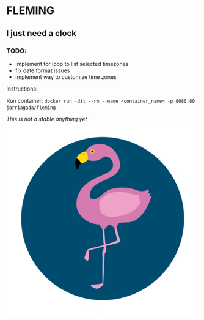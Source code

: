 # FLEMING

## I just need a clock

### TODO:

- Implement for loop to list selected timezones
- fix date format issues
- implement way to customize time zones

Instructions:

Run container:
`docker run -dit --rm --name <container_name> -p 8080:80 jarriagada/fleming`

*This is not a stable anything yet*
![alt text](static/flemingo.png "elFlemingo")



